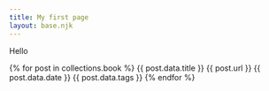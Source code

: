 ```yaml
---
title: My first page
layout: base.njk
---
```


Hello

{% for post in collections.book %}
  {{ post.data.title }}
  {{ post.url }}
  {{ post.data.date }}
  {{ post.data.tags }}
{% endfor %}